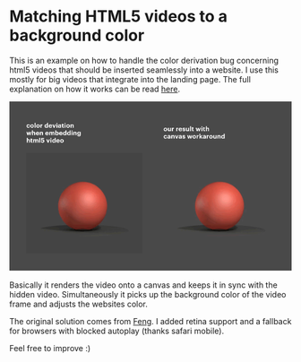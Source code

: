 # Matching HTML5 videos to a background color
This is an example on how to handle the color derivation bug concerning html5 videos that should be inserted seamlessly into a website. I use this mostly for big videos that integrate into the landing page. The full explanation on how it works can be read [here](https://sansho.studio/blog/html-videos-correct-background-color).

![drivation bug](example.gif "example gif")

Basically it renders the video onto a canvas and keeps it in sync with the hidden video. Simultaneously it picks up the background color of the video frame and adjusts the websites color.

The original solution comes from [Feng](https://stackoverflow.com/questions/35214962/html5-video-background-color-not-matching-background-color-of-website-in-some#44523649). I added retina support and a fallback for browsers with blocked autoplay (thanks safari mobile).

Feel free to improve :)